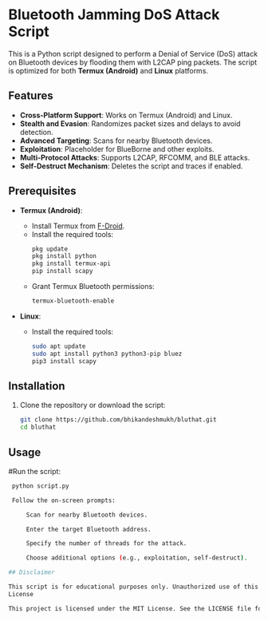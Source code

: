 # Bluetooth Jamming DoS Attack Script

This is a Python script designed to perform a Denial of Service (DoS) attack on Bluetooth devices by flooding them with L2CAP ping packets. The script is optimized for both **Termux (Android)** and **Linux** platforms.

## Features
- **Cross-Platform Support**: Works on Termux (Android) and Linux.
- **Stealth and Evasion**: Randomizes packet sizes and delays to avoid detection.
- **Advanced Targeting**: Scans for nearby Bluetooth devices.
- **Exploitation**: Placeholder for BlueBorne and other exploits.
- **Multi-Protocol Attacks**: Supports L2CAP, RFCOMM, and BLE attacks.
- **Self-Destruct Mechanism**: Deletes the script and traces if enabled.

## Prerequisites
- **Termux (Android)**:
  - Install Termux from [F-Droid](https://f-droid.org/en/packages/com.termux/).
  - Install the required tools:
    ```bash
    pkg update
    pkg install python
    pkg install termux-api
    pip install scapy
    ```
  - Grant Termux Bluetooth permissions:
    ```bash
    termux-bluetooth-enable
    ```

- **Linux**:
  - Install the required tools:
    ```bash
    sudo apt update
    sudo apt install python3 python3-pip bluez
    pip3 install scapy
    ```

## Installation
1. Clone the repository or download the script:
   ```bash
   git clone https://github.com/bhikandeshmukh/bluthat.git
   cd bluthat

## Usage

   #Run the script:
   ```bash
    python script.py

    Follow the on-screen prompts:

        Scan for nearby Bluetooth devices.

        Enter the target Bluetooth address.

        Specify the number of threads for the attack.

        Choose additional options (e.g., exploitation, self-destruct).

## Disclaimer

This script is for educational purposes only. Unauthorized use of this script to attack Bluetooth devices without permission is illegal and unethical. Always ensure you have explicit permission before testing or using such tools on any network or device.
License

This project is licensed under the MIT License. See the LICENSE file for details.


